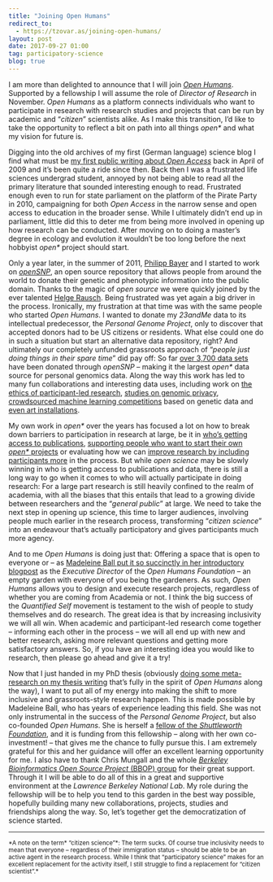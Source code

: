 ```yaml
---
title: "Joining Open Humans"
redirect_to:
  - https://tzovar.as/joining-open-humans/
layout: post
date: 2017-09-27 01:00
tag: participatory-science
blog: true
---
```

I am more than delighted to announce that I will join [*Open Humans*](https://www.openhumans.org/). Supported by a fellowship I will assume the role of *Director of Research* in November. *Open Humans* as a platform connects individuals who want to participate in research with research studies and projects that can be run by academic and “*citizen*” scientists alike. As I make this transition, I’d like to take the opportunity to reflect a bit on path into all things *open\** and what my vision for future is.

Digging into the old archives of my first (German language) science blog I find what must be [my first public writing about *Open Access*](https://scilogs.spektrum.de/bierologie/open-access-teil-1/) back in April of 2009 and it’s been quite a ride since then. Back then I was a frustrated life sciences undergrad student, annoyed by not being able to read all the primary literature that sounded interesting enough to read. Frustrated enough even to run for state parliament on the platform of the Pirate Party in 2010, campaigning for both *Open Access* in the narrow sense and open access to education in the broader sense. While I ultimately didn’t end up in parliament, little did this to deter me from being more involved in opening up how research can be conducted. After moving on to doing a master’s degree in ecology and evolution it wouldn’t be too long before the next hobbyist *open\** project should start.

Only a year later, in the summer of 2011, [Philipp Bayer](https://twitter.com/philippbayer) and I started to work on [*openSNP*](https://opensnp.org), an open source repository that allows people from around the world to donate their genetic and phenotypic information into the public domain. Thanks to the magic of *open source* we were quickly joined by the ever talented [Helge Rausch](https://twitter.com/helgerausch). Being frustrated was yet again a big driver in the process. Ironically, my frustration at that time was with the same people who started *Open Humans*. I wanted to donate my *23andMe* data to its intellectual predecessor, the *Personal Genome Project*, only to discover that accepted donors had to be US citizens or residents. What else could one do in such a situation but start an alternative data repository, right? And ultimately our completely unfunded grassroots approach of “*people just doing things in their spare time*” did pay off: So far [over 3,700 data sets](https://opensnp.org/statistics) have been donated through *openSNP* – making it the largest *open\** data source for personal genomics data. Along the way this work has led to many fun collaborations and interesting data uses, including work on [the ethics of participant-led research](http://jme.bmj.com/content/42/4/216.long), [studies on genomic privacy](https://infoscience.epfl.ch/record/207892/files/Humbert2015PETS.pdf), [crowdsourced machine learning competitions](https://www.crowdai.org/challenges/opensnp-height-prediction) based on genetic data and [even art installations](https://soundcloud.com/thesoundofpeople/the-sound-of-bastian-greshake-6-channels-remixed).

My own work in *open\** over the years has focused a lot on how to break down barriers to participation in research at large, be it in [who’s getting access to publications](https://f1000research.com/articles/6-541/v1), [supporting people who want to start their own *open\** projects](https://mozilla.github.io/leadership-training/) or evaluating how we can [improve research by including participants more](https://github.com/MozillaFoundation/mozfest-program-2017/issues/181) in the process. But while *open science* may be slowly winning in who is getting access to publications and data, there is still a long way to go when it comes to who will actually participate in doing research: For a large part research is still heavily confined to the realm of academia, with all the biases that this entails that lead to a growing divide between researchers and the “*general public*” at large. We need to take the next step in opening up science, this time to larger audiences, involving people much earlier in the research process, transforming “*citizen science*” into an endeavour that’s actually participatory and gives participants much more agency.

And to me *Open Humans* is doing just that: Offering a space that is open to everyone or – as [Madeleine Ball put it so succinctly in her introductory blogpost](https://blog.openhumans.org/2017/06/01/introducing-myself-as-executive-director/) as the *Executive Director* of the *Open Humans Foundation* – an empty garden with everyone of you being the gardeners. As such, *Open Humans* allows you to design and execute research projects, regardless of whether you are coming from Academia or not. I think the big success of the *Quantified Self* movement is testament to the wish of people to study themselves and do research. The great idea is that by increasing inclusivity we will all win. When academic and participant-led research come together – informing each other in the process – we will all end up with new and better research, asking more relevant questions and getting more satisfactory answers. So, if you have an interesting idea you would like to research, then please go ahead and give it a try!

Now that I just handed in my PhD thesis (obviously [doing some meta-research on my thesis writing](http://ruleofthirds.de/writing-up-a-phd/) that’s fully in the spirit of *Open Humans* along the way), I want to put all of my energy into making the shift to more inclusive and grassroots-style research happen. This is made possible by Madeleine Ball, who has years of experience leading this field. She was not only instrumental in the success of the *Personal Genome Project*, but also co-founded *Open Humans*. She is herself a [fellow of the *Shuttleworth Foundation*](https://www.shuttleworthfoundation.org/fellows/), and it is funding from this fellowship – along with her own co-investment! – that gives me the chance to fully pursue this. I am extremely grateful for this and her guidance will offer an excellent learning opportunity for me. I also have to thank Chris Mungall and the whole [*Berkeley Bioinformatics Open Source Project* (BBOP) group](http://berkeleybop.org/) for their great support. Through it I will be able to do all of this in a great and supportive environment at the *Lawrence Berkeley National Lab*. My role during the fellowship will be to help you tend to this garden in the best way possible, hopefully building many new collaborations, projects, studies and friendships along the way. So, let’s together get the democratization of science started.

<hr>
<small>
*A note on the term* “citizen science”*: The term sucks. Of course true inclusivity needs to mean that everyone – regardless of their immigration status – should be able to be an active agent in the research process. While I think that “participatory science” makes for an excellent replacement for the activity itself, I still struggle to find a replacement for “citizen scientist”.*
</small>
